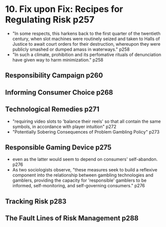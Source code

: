 # 10. Fix upon Fix: Recipes for Regulating Risk p257
  - "In some respects, this harkens back to the first quarter of the twentieth century, when slot machines were routinely seized and taken to Halls of Justice to await court orders for their destruction, whereupon they were publicly smashed or dumped amass in waterways." p258
  - "In such a climate, prohibition and its perfomative rituals of denunciation have given way to harm minimization." p258
## Responsibility Campaign p260
## Informing Consumer Choice p268
## Technological Remedies p271
  - "requiring video slots to 'balance their reels' so that all contain the same symbols, in accordance with player intuition" p272
  - "Potentially Sobering Consequences of Problem Gambling Policy" p273
## Responsible Gaming Device p275
  - even as the latter would seem to depend on consumers' self-abandon. p276
  - As two sociologists observe, "these measures seek to build a reflexive component into the relationship between gambling technologies and gamblers, providing the capacity for 'responsible' gamblers to be informed, self-monitoring, and self-governing consumers." p276
## Tracking Risk p283
## The Fault Lines of Risk Management p288
